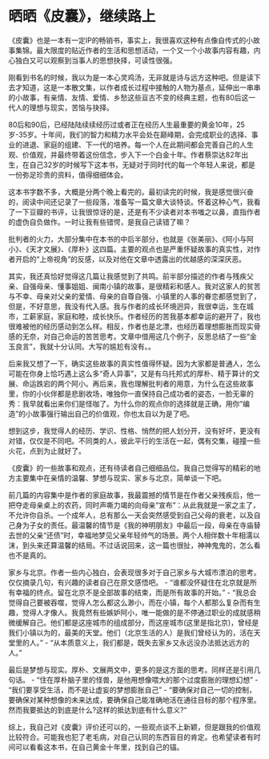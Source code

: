 # 晒晒《皮囊》，继续路上

《皮囊》也是一本有一定IP的畅销书，事实上，我很喜欢这种有点像自传式的小故事集锦。最大限度的贴近作者的生活和思想活动，一个又一个小故事内容有趣，内心独白又可以观察到当事人的思想抉择，可读性很强。

刚看到书名的时候，我以为是一本心灵鸡汤，无非就是诗与远方这种吧。但是读下去才知道，这是一本散文集，以作者成长过程中接触的人物为基点，延伸出一串串的小故事，有亲情、友情、爱情、乡愁这些亘古不变的经典主题，也有80后这一代人的理想与现实，苦恼与抉择。

80后和90后，已经陆陆续续经历过或者正在经历人生最重要的黄金10年，25岁-35岁。十年间，我们的智力和精力水平会处在巅峰期，会完成职业的选择、事业的进退、家庭的组建、下一代的培养。每一个人在此期间都会完善自己的人生观、价值观，并最终带着这份信念，步入下一个白金十年。作者蔡崇达82年出生，在自己32岁的时候写下这本书，无疑对于同时代的每一个年轻人来说，都是一份弥足珍贵的资料，值得细细体会。

这本书字数不多，大概是分两个晚上看完的。最初读完的时候，我是感觉很兴奋的，阅读中间还记录了一些段落，准备写一篇文章大谈特谈。怀着这种心气，我看了一下豆瓣的书评，让我很惊讶的是，还是有不少读者对本书嗤之以鼻，直指作者的虚伪自负做作。一时让我有些错愕，是我自己读错了嘛？

批判者的火力，大部分集中在本书的中后半部分，也就是《张美丽》、《阿小与阿小》、《天才文展》、《厚朴》这四篇。主要的观点也是严重怀疑故事的真实性，对作者开启的“上帝视角”的反感，以及对他在文章中透露出的优越感的深深厌恶。

其实，我还真恰好觉得这几篇让我感觉到了共鸣。前半部分描述的作者与残疾父亲、自强母亲、懂事姐姐、闽南小镇的故事，是很精彩和感人。我对这家人的贫苦与不幸、母亲对父亲的爱情、母亲的自尊自强、小镇里的人事的眷恋都感觉到了，但是，不好意思，我没有代入感。我与作者的成长环境迥异，我很幸运，生在城市，工薪家庭，家庭和睦，成长快乐。作者经历的苦我基本都幸运的避开了，我也很难被他的经历感动到怎么样。相反，作者也是北漂，也经历着理想膨胀而现实骨感的无奈，对自己命运的苦苦思考。文章中借用这几个例子，反思总结了一些“金玉良言”，我就十分认同。大写的尴尬有没有。。

后来我又想了一下，确实这些故事的真实性值得怀疑。因为大家都是普通人，怎么可能在你身上恰巧遇上这么多“奇人异事”，又是有乌托邦式的厚朴、精于算计的文展、命运跌宕的两个阿小。再后来，我也理解批判者的用意，为什么在这些故事里，你的小伙伴都是悲剧收场，唯独你一直保持自己成功者的姿态，一脸无辜的秀：我早就看出来你们是怪咖了。为什么你的观点你的选择就是正确，用你“编造”的小故事强行输出自己的价值观，你也太自以为是了吧。

想到这步，我觉得人的经历、学识、性格、悄然的把人划分开，没有好坏，更没有对错，仅仅是不同吧。不同类的人，彼此平行的生活在一起，偶有交集，碰撞一些火花，点到为止就好了。

《皮囊》的一些故事和观点，还有待读者自己细细品位。我自己觉得写的精彩的地方主要集中在亲情的温馨、梦想与现实、家乡与北京，简单谈一下吧。

前几篇的内容集中是作者的家庭故事，我最震撼的情节是在作者父亲残疾后，他一把夺走母亲桌上的农药，同时声嘶力竭的向母亲“宣布”：从此我就是一家之主了，不允许你自杀。一个成年人，总有那么一天会突然感受到自己父母的衰老，以及自己身为子女的责任。最温馨的情节是《我的神明朋友》中最后一段，母亲在寺庙替去世的父亲“还债”时，幸福地梦见父亲年轻帅气的场景。两个人相伴数十年相濡以沫，到头来还算温馨的结局。不过话说回来，这一篇也很扯，神神鬼鬼的，怎么看也不是真的。

家乡与北京。作者一些内心独白，会表现很多对于自己家乡与大城市漂泊的思考。仅仅摘录几句，有兴趣的读者自己在原文感悟吧。
	- “谁都没怀疑住在北京就是所有幸福的终点。留在北京不是全部故事的结束，而是所有故事的开始。”
	- “我总会觉得自己要被吞噬，觉得人怎么都这么渺小，而在小镇，每个人都那么复杂而有生趣，觉得人才像人。我竟然有些嫉妒阿小，唯一能做的是不停通过职业的成就感稍微缓解自己。他们都是这座城市的组成部分，而这座城市(这里是指北京)，曾经是我们小镇以为的，最美的天堂。他们（北京生活的人）是我们曾经认为的，活在天堂里的人。”
	- “从本质意义上，我们都是，既失去家乡又永远没办法抵达远方的人。”

最后是梦想与现实。厚朴、文展两文中，更多的是这方面的思考。同样还是引用几句话。
	- “住在厚朴脑子里的怪兽，是他用想像喂大的那个过度膨胀的理想幻想”
	- “我们要享受生活，而不是让虚妄的梦想膨胀自己”
	- “要确保对自己一切的控制，要确保对某种想像的未来达成，要确保自己能准确地活在通往目标的那个程序里。然而我要抵达的到底是什么?这样的抵达到底有什么意义?“

综上，我自己对《皮囊》评价还可以的，一些观点谈不上新颖，但是跟我的价值观比较符合。可能我也犯了老毛病，对自己认同的东西盲目的肯定。也希望读者有时间可以看看这本书，在自己黄金十年里，找到自己的锚。











